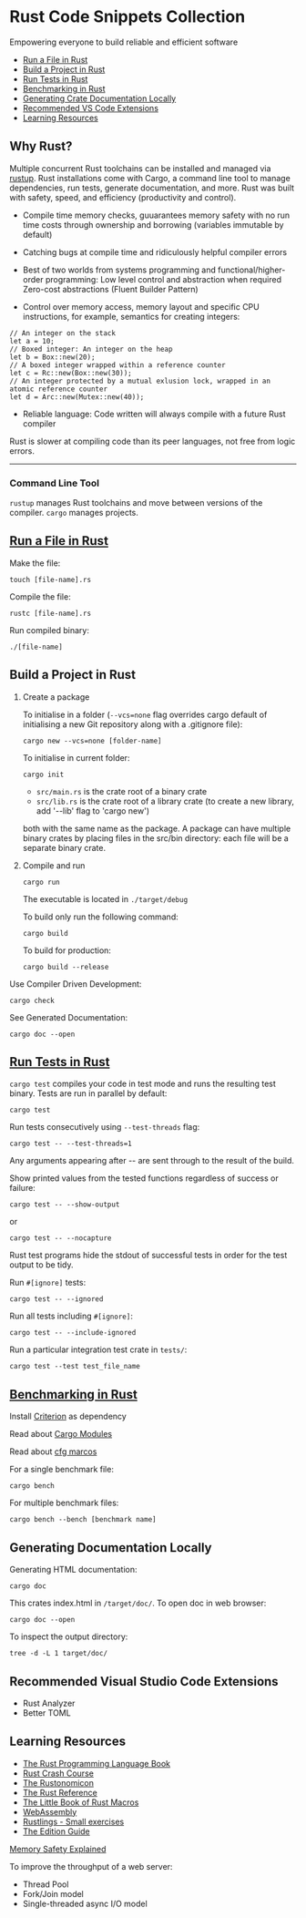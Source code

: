 # Rust Code Snippets Collection

Empowering everyone to build reliable and efficient software

- [Run a File in Rust](#run-a-file-in-rust)
- [Build a Project in Rust](#build-a-project-in-rust)
- [Run Tests in Rust](#run-tests-in-rust)
- [Benchmarking in Rust](#benchmarking-in-rust)
- [Generating Crate Documentation Locally](#generating-documentation-locally)
- [Recommended VS Code Extensions](#recommended-visual-studio-code-extensions)
- [Learning Resources](#learning-resources)

## Why Rust?

Multiple concurrent Rust toolchains can be installed and managed via <a href="https://rustup.rs/">rustup</a>. Rust installations come with Cargo, a command line tool to manage dependencies, run tests, generate documentation, and more.
Rust was built with safety, speed, and efficiency (productivity and control).

- Compile time memory checks, guuarantees memory safety with no run time costs through ownership and borrowing (variables immutable by default)

- Catching bugs at compile time and ridiculously helpful compiler errors
- Best of two worlds from systems programming and functional/higher-order programming: Low level control and abstraction when required
  Zero-cost abstractions (Fluent Builder Pattern)

- Control over memory access, memory layout and specific CPU instructions, for example, semantics for creating integers:

```
// An integer on the stack
let a = 10;
// Boxed integer: An integer on the heap
let b = Box::new(20);
// A boxed integer wrapped within a reference counter
let c = Rc::new(Box::new(30));
// An integer protected by a mutual exlusion lock, wrapped in an atomic reference counter
let d = Arc::new(Mutex::new(40));
```

- Reliable language: Code written will always compile with a future Rust compiler

Rust is slower at compiling code than its peer languages, not free from logic errors.

---

### Command Line Tool

`rustup` manages Rust toolchains and move between versions of the compiler.
`cargo` manages projects.

## [Run a File in Rust](01_getting_started)

Make the file:

```
touch [file-name].rs
```

Compile the file:

```
rustc [file-name].rs
```

Run compiled binary:

```
./[file-name]
```

## Build a Project in Rust

1.  Create a package

    To initialise in a folder (`--vcs=none` flag overrides cargo default of initialising a new Git repository along with a .gitignore file):

    ```
    cargo new --vcs=none [folder-name]
    ```

    To initialise in current folder:

    ```
    cargo init
    ```

    - `src/main.rs` is the crate root of a binary crate
    - `src/lib.rs` is the crate root of a library crate (to create a new library, add '--lib' flag to 'cargo new')

    both with the same name as the package. A package can have multiple binary crates by placing files in the src/bin directory: each file will be a separate binary crate.

2.  Compile and run

    ```
    cargo run
    ```

    The executable is located in `./target/debug`

    To build only run the following command:

    ```
    cargo build
    ```

    To build for production:

    ```
    cargo build --release
    ```

Use Compiler Driven Development:

```
cargo check
```

See Generated Documentation:

```
cargo doc --open
```

## [Run Tests in Rust](11_automated_tests)

`cargo test` compiles your code in test mode and runs the resulting test binary. Tests are run in parallel by default:

```
cargo test
```

Run tests consecutively using `--test-threads` flag:

```
cargo test -- --test-threads=1
```

Any arguments appearing after -- are sent through to the result of the build.

Show printed values from the tested functions regardless of success or failure:

```
cargo test -- --show-output
```

or

```
cargo test -- --nocapture
```

Rust test programs hide the stdout of successful tests in order for the test output to be tidy.

Run `#[ignore]` tests:

```
cargo test -- --ignored
```

Run all tests including `#[ignore]`:

```
cargo test -- --include-ignored
```

Run a particular integration test crate in `tests/`:

```
cargo test --test test_file_name
```

## [Benchmarking in Rust](benchmarking)

Install [Criterion](https://github.com/bheisler/criterion.rs) as dependency

Read about [Cargo Modules](https://betterprogramming.pub/explaining-rusts-modules-420d38eed6c5)

Read about [cfg marcos](https://doc.rust-lang.org/rust-by-example/attribute/cfg.html)

For a single benchmark file:

```
cargo bench
```

For multiple benchmark files:

```
cargo bench --bench [benchmark name]
```

## Generating Documentation Locally

Generating HTML documentation:

```
cargo doc
```

This crates index.html in `/target/doc/`. To open doc in web browser:

```
cargo doc --open
```

To inspect the output directory:

```
tree -d -L 1 target/doc/
```

## Recommended Visual Studio Code Extensions

- Rust Analyzer
- Better TOML

## Learning Resources

- <a href="https://doc.rust-lang.org/book/title-page.html"> The Rust Programming Language Book</a>
- <a href="https://www.youtube.com/watch?v=zF34dRivLOw"> Rust Crash Course</a>
- <a href="https://doc.rust-lang.org/nomicon/intro.html"> The Rustonomicon </a>
- <a href="https://doc.rust-lang.org/reference/introduction.html"> The Rust Reference </a>
- <a href="https://veykril.github.io/tlborm/"> The Little Book of Rust Macros</a>
- <a href="https://developer.mozilla.org/en-US/docs/WebAssembly/Rust_to_wasm">WebAssembly</a>
- <a href="https://github.com/rust-lang/rustlings">Rustlings - Small exercises</a>
- <a href="https://doc.rust-lang.org/edition-guide/introduction.html">The Edition Guide</a>

[Memory Safety Explained](memory/README.md)

To improve the throughput of a web server:

- Thread Pool
- Fork/Join model
- Single-threaded async I/O model

